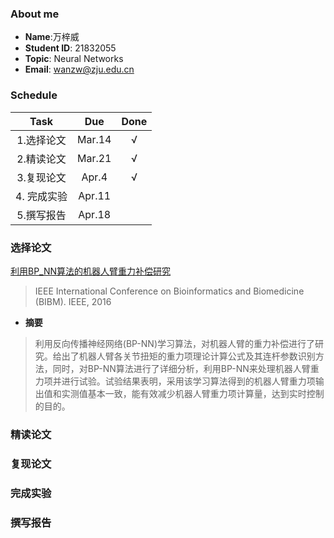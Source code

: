 ### About me
* **Name**:万梓威
* **Student ID**: 21832055
* **Topic**: Neural Networks
* **Email**: wanzw@zju.edu.cn

### Schedule

| Task | Due | Done |
| :--:| :--: | :--: |
| 1.选择论文 | Mar.14 | √ |
| 2.精读论文 | Mar.21 | √ |
| 3.复现论文 | Apr.4 | √ |
| 4. 完成实验 | Apr.11 |
| 5.撰写报告 | Apr.18 |

### 选择论文
[利用BP_NN算法的机器人臂重力补偿研究](利用BP_NN算法的机器人臂重力补偿研究_谢光辉.caj)  
>IEEE International Conference on Bioinformatics and Biomedicine (BIBM). IEEE, 2016

* **摘要**
>  利用反向传播神经网络(BP-NN)学习算法，对机器人臂的重力补偿进行了研究。给出了机器人臂各关节扭矩的重力项理论计算公式及其连杆参数识别方法，同时，对BP-NN算法进行了详细分析，利用BP-NN来处理机器人臂重力项并进行试验。试验结果表明，采用该学习算法得到的机器人臂重力项输出值和实测值基本一致，能有效减少机器人臂重力项计算量，达到实时控制的目的。

### 精读论文

### 复现论文

### 完成实验

### 撰写报告
